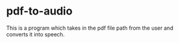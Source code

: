 # pdf-to-audio
This is a program which takes in the pdf file path from the user and converts it into speech.
